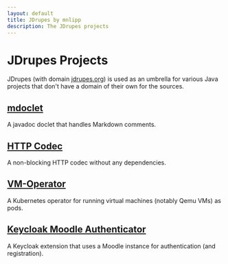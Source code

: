 ```yaml
---
layout: default
title: JDrupes by mnlipp
description: The JDrupes projects
---
```


# JDrupes Projects

JDrupes (with domain [jdrupes.org](https://jdrupes.org)) is used as an umbrella for
various Java projects that don't have a domain of their own for the sources.

## [mdoclet](https://github.com/mnlipp/jdrupes-mdoclet)

A javadoc doclet that handles Markdown comments.

## [HTTP Codec](https://github.com/mnlipp/jdrupes-httpcodec)

A non-blocking HTTP codec without any dependencies.

## [VM-Operator](vm-operator/)

A Kubernetes operator for running virtual machines (notably Qemu VMs) as pods.

## [Keycloak Moodle Authenticator](keycloak-moodle-auth/)

A Keycloak extension that uses a Moodle instance for authentication
(and registration).

